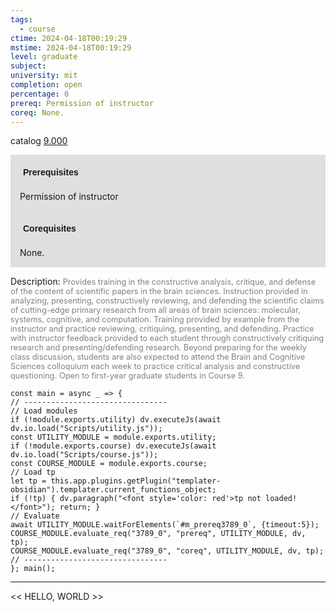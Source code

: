 ```yaml
---
tags:
  - course
ctime: 2024-04-18T00:19:29
mstime: 2024-04-18T00:19:29
level: graduate
subject: 
university: mit
completion: open
percentage: 0
prereq: Permission of instructor
coreq: None.
---
```


catalog [9.000](http://student.mit.edu/catalog/m9a.html#9.000)

<span style="display: block; padding: 15px; background-color: rgb(100, 100, 100, 0.2);"><font id="m_prereq3789_0" style="display: block; font-family: Arial, sans-serif; font-weight: bold; padding: 5px">Prerequisites</font><br><span id="prereq3789_0">Permission of instructor</span></span>
<span style="display: block; padding: 15px; background-color: rgb(100, 100, 100, 0.2);"><font id="m_coreq3789_0" style="display: block; font-family: Arial, sans-serif; font-weight: bold; padding: 5px">Corequisites</font><br><span id="coreq3789_0">None.</span></span>

<font style="">Description:</font>
<font style="color: grey; font-size: 0.8rem;">Provides training in the constructive analysis, critique, and defense of the content of scientific papers in the brain sciences. Instruction provided in analyzing, presenting, constructively reviewing, and defending the scientific claims of cutting-edge primary research from all areas of brain sciences: molecular, systems, cognitive, and computation. Training provided by example from the instructor and practice reviewing, critiquing, presenting, and defending. Practice with instructor feedback provided to each student through constructively critiquing research and presenting/defending research. Beyond preparing for the weekly class discussion, students are also expected to attend the Brain and Cognitive Sciences colloquium each week to practice critical analysis and constructive questioning. Open to first-year graduate students in Course 9.</font>

```dataviewjs
const main = async _ => {
// --------------------------------
// Load modules
if (!module.exports.utility) dv.executeJs(await dv.io.load("Scripts/utility.js"));
const UTILITY_MODULE = module.exports.utility;
if (!module.exports.course) dv.executeJs(await dv.io.load("Scripts/course.js"));
const COURSE_MODULE = module.exports.course;
// Load tp
let tp = this.app.plugins.getPlugin("templater-obsidian").templater.current_functions_object;
if (!tp) { dv.paragraph("<font style='color: red'>tp not loaded!</font>"); return; }
// Evaluate
await UTILITY_MODULE.waitForElements(`#m_prereq3789_0`, {timeout:5});
COURSE_MODULE.evaluate_req("3789_0", "prereq", UTILITY_MODULE, dv, tp);
COURSE_MODULE.evaluate_req("3789_0", "coreq", UTILITY_MODULE, dv, tp);
// --------------------------------
}; main();
```

---

<< HELLO, WORLD >>
